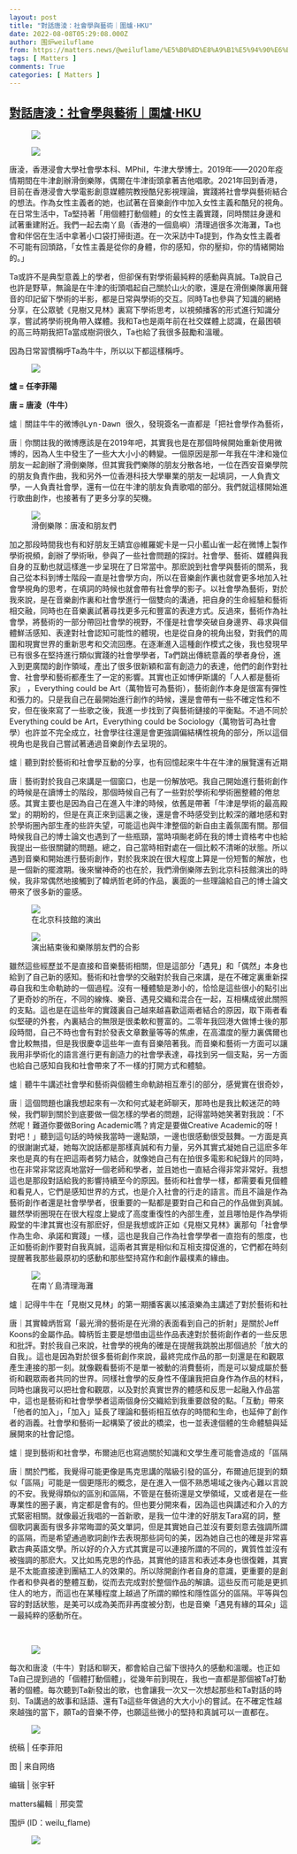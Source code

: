 ```yaml
---
layout: post
title: "對話唐淩：社會學與藝術｜圍爐·HKU"
date: 2022-08-08T05:29:08.000Z
author: 围炉weiluflame
from: https://matters.news/@weiluflame/%E5%B0%8D%E8%A9%B1%E5%94%90%E6%B7%A9-%E7%A4%BE%E6%9C%83%E5%AD%B8%E8%88%87%E8%97%9D%E8%A1%93-%E5%9C%8D%E7%88%90-hku-bafyreiazowlx44w7fz7b2qsf6kgjgqldiqwlrzgjfoa5a4elltodw4dcsq
tags: [ Matters ]
comments: True
categories: [ Matters ]
---
```

<!--1659936548000-->
[對話唐淩：社會學與藝術｜圍爐·HKU](https://matters.news/@weiluflame/%E5%B0%8D%E8%A9%B1%E5%94%90%E6%B7%A9-%E7%A4%BE%E6%9C%83%E5%AD%B8%E8%88%87%E8%97%9D%E8%A1%93-%E5%9C%8D%E7%88%90-hku-bafyreiazowlx44w7fz7b2qsf6kgjgqldiqwlrzgjfoa5a4elltodw4dcsq)
------

<div>
<figure class="image"><img src="https://assets.matters.news/embed/747c9cea-b2cc-4787-9c10-93cd7dd46e39.png" data-asset-id="747c9cea-b2cc-4787-9c10-93cd7dd46e39" referrerpolicy="no-referrer"><figcaption><span></span></figcaption></figure><figure class="image"><img src="https://assets.matters.news/embed/0ce916a0-ed4a-4a98-89e4-779818d68da3.png" data-asset-id="0ce916a0-ed4a-4a98-89e4-779818d68da3" referrerpolicy="no-referrer"><figcaption><span></span></figcaption></figure><p>唐淩，香港浸會大學社會學本科、MPhil，牛津大學博士。2019年——2020年疫情期間在牛津創辦滑倒樂隊，偶爾在牛津街頭拿著吉他唱歌。2021年回到香港，目前在香港浸會大學電影創意媒體院教授酷兒影視理論，實踐將社會學與藝術結合的想法。作為女性主義者的她，也試著在音樂創作中加入女性主義和酷兒的視角。在日常生活中，Ta堅持著「用個體打動個體」的女性主義實踐，同時關註身邊和試著重建附近。我們一起去南丫島（香港的一個島嶼）清理過很多次海灘，Ta也會和伴侶在生活中拿著小口袋打掃街道。在一次采訪中Ta提到，作為女性主義者不可能有回頭路，「女性主義是從你的身體，你的感知，你的壓抑，你的情緒開始的。」</p><p>Ta或許不是典型意義上的學者，但卻保有對學術最純粹的感動與真誠。Ta說自己也許是野草，無論是在牛津的街頭唱起自己關於山火的歌，還是在滑倒樂隊裏用聲音的印記留下學術的半影，都是日常與學術的交互。同時Ta也參與了知識的網絡分享，在公眾號《見樹又見林》裏寫下學術思考，以視頻播客的形式進行知識分享，嘗試將學術視角帶入媒體。我和Ta也是兩年前在社交媒體上認識，在最困頓的高三時期我把Ta當成樹洞很久，Ta也給了我很多鼓勵和溫暖。</p><p>因為日常習慣稱呼Ta為牛牛，所以以下都這樣稱呼。</p><figure class="image"><img src="https://assets.matters.news/embed/38d36716-0331-48e2-b85e-817edb1205aa.png" data-asset-id="38d36716-0331-48e2-b85e-817edb1205aa" referrerpolicy="no-referrer"><figcaption><span></span></figcaption></figure><p><strong>爐 = 任李菲陽</strong></p><p><strong>唐 = 唐淩（牛牛）</strong></p><pre class="ql-syntax" spellcheck="false">爐｜關註牛牛的微博@Lyn-Dawn 很久，發現簽名一直都是「把社會學作為藝術，反之亦然」，或許可以簡單介紹一下這句話和寫下這句話的原因嗎？</pre><p>唐｜你關註我的微博應該是在2019年吧，其實我也是在那個時候開始重新使用微博的，因為人生中發生了一些大大小小的轉變。一個原因是那一年我在牛津和幾位朋友一起創辦了滑倒樂隊，但其實我們樂隊的朋友分散各地，一位在西安音樂學院的朋友負責作曲，我和另外一位香港科技大學畢業的朋友一起填詞，一人負責文學，一人負責社會學，還有一位在牛津的朋友負責歌唱的部分。我們就這樣開始進行歌曲創作，也接著有了更多分享的契機。</p><figure class="image"><img src="https://assets.matters.news/embed/128dfd1d-60d7-4a1a-a0db-8ce04f71521e.png" data-asset-id="128dfd1d-60d7-4a1a-a0db-8ce04f71521e" referrerpolicy="no-referrer"><figcaption><span>滑倒樂隊：唐凌和朋友們</span></figcaption></figure><p>加之那段時間我也有和好朋友王婧宜@維羅妮卡是一只小藍山雀一起在微博上製作學術視頻，創辦了學術啾，參與了一些社會問題的探討。社會學、藝術、媒體與我自身的互動也就這樣進一步呈現在了日常當中。那麽說到社會學與藝術的關系，我自己從本科到博士階段一直是社會學方向，所以在音樂創作裏也就會更多地加入社會學視角的思考，在填詞的時候也就會帶有社會學的影子。以社會學為藝術，對於我來說，是在音樂創作裏和社會學進行一個雙向的溝通，把自身的生命經驗和藝術相交融，同時也在音樂裏試著尋找更多元和豐富的表達方式。反過來，藝術作為社會學，將藝術的一部分帶回社會學的視野，不僅是社會學突破自身邊界、尋求與個體鮮活感知、表達對社會認知可能性的體現，也是從自身的視角出發，對我們的周圍和現實世界的重新思考和交流回應。在逐漸進入這種創作模式之後，我也發現早已有很多在堅持進行類似實踐的社會學學者，Ta們跳出傳統意義的學者身份，進入到更廣闊的創作領域，產出了很多很新穎和富有創造力的表達，他們的創作對社會、社會學和藝術都產生了一定的影響。其實也正如博伊斯講的「人人都是藝術家」 ，Everything could be Art（萬物皆可為藝術），藝術創作本身是很富有彈性和張力的。只是我自己在最開始進行創作的時候，還是會帶有一些不確定性和不安，但在後來寫了一些歌之後，我進一步找到了與藝術鏈接的平衡點。不過不同於Everything could be Art，Everything could be Sociology（萬物皆可為社會學）也許並不完全成立，社會學往往還是會更強調偏結構性視角的部分，所以這個視角也是我自己嘗試著通過音樂創作去呈現的。</p><pre class="ql-syntax" spellcheck="false">爐｜聽到對於藝術和社會學互動的分享，也有回憶起來牛牛在牛津的展覽還有近期新創作的歌。感覺每一次藝術實踐也是新一次對自我的探尋，所以也想問問這些年的創作對於牛牛自身的生命來講意味著什麽？又或者這些創作帶來了什麽新的體驗？</pre><p>唐｜藝術對於我自己來講是一個窗口，也是一份解放吧。我自己開始進行藝術創作的時候是在讀博士的階段，那個時候自己有了一些對於學術和學術圈整體的倦怠感。其實主要也是因為自己在進入牛津的時候，依舊是帶著「牛津是學術的最高殿堂」的期盼的，但是在真正來到這裏之後，還是會不時感受到比較深的離地感和對於學術圈內部生產的些許失望，可能這也與牛津整個的新自由主義氛圍有關。那個時候我自己的博士論文也遇到了一些瓶頸，當時項飈老師在我的博士資格考中也給我提出一些很關鍵的問題。總之，自己當時相對處在一個比較不清晰的狀態。所以遇到音樂和開始進行藝術創作，對於我來說在很大程度上算是一份短暫的解放，也是一個新的擺渡期。後來蠻神奇的也在於，我們滑倒樂隊去到北京科技館演出的時候，我非常偶然地接觸到了韓炳哲老師的作品，裏面的一些理論給自己的博士論文帶來了很多新的靈感。</p><figure class="image"><img src="https://assets.matters.news/embed/98d6a80f-918f-46d0-866c-c387fb308459.png" data-asset-id="98d6a80f-918f-46d0-866c-c387fb308459" referrerpolicy="no-referrer"><figcaption><span>在北京科技館的演出</span></figcaption></figure><figure class="image"><img src="https://assets.matters.news/embed/31c8faaf-072e-417a-8e08-35ffa2d05737.png" data-asset-id="31c8faaf-072e-417a-8e08-35ffa2d05737" referrerpolicy="no-referrer"><figcaption><span>演出結束後和樂隊朋友們的合影</span></figcaption></figure><p>雖然這些經歷並不是直接和音樂藝術相關，但是這部分「遇見」和「偶然」本身也給到了自己新的感知。藝術和社會學的交融對於我自己來講，是在不確定裏重新探尋自我和生命軌跡的一個過程。沒有一種體驗是渺小的，恰恰是這些很小的點引出了更奇妙的所在，不同的線條、樂音、遇見交織和混合在一起，互相構成彼此關照的支點。這也是在這些年的實踐裏自己越來越喜歡這兩者結合的原因，取下兩者看似堅硬的外套，內裏結合的無限是很柔軟和豐富的。二零年我回港大做博士後的那段時間，自己不時也會有對於發表文章數量等等的焦慮，在高濃度的壓力裏偶爾也會比較無措，但是我很慶幸這些年一直有音樂陪著我。而音樂和藝術一方面可以讓我用非學術化的語言進行更有創造力的社會學表達，尋找到另一個支點，另一方面也給自己感知自我和社會帶來了不一樣的打開方式和體驗。</p><pre class="ql-syntax" spellcheck="false">爐｜聽牛牛講述社會學和藝術與個體生命軌跡相互牽引的部分，感覺實在很奇妙，同時我也非常受觸動，擁抱這些相互交織的事物感覺也是在擁抱生命的不確定性本身。同時也很好奇對於牛牛而言，社會學學者和音樂創作者這兩個身份對於自己分別意味著什麽？它們又分別扮演了怎樣的角色？</pre><p>唐｜這個問題也讓我想起來有一次和何式凝老師聊天，那時也是我比較迷茫的時候，我們聊到關於到底要做一個怎樣的學者的問題，記得當時她笑著對我說：「不然呢！難道你要做Boring Academic嗎？肯定是要做Creative Academic的呀！對吧！」聽到這句話的時候我當時一邊點頭，一邊也很感動很受鼓舞。一方面是真的很謝謝式凝，她每次說話都是那樣真誠和有力量，另外其實式凝她自己這麽多年來也是真的有在把這兩者努力結合，就像她自己有在拍很多電影和紀錄片的同時，也在非常非常認真地當好一個老師和學者，並且她也一直結合得非常非常好。我想這也是那段對話給我的影響持續至今的原因。藝術和社會學一樣，都需要看見個體和看見人，它們是感知世界的方式，也是介入社會的行走的語言。而且不論是作為藝術創作者還是社會學學者，很重要的一點都是要對自己和自己的作品做到真誠。雖然學術圈現在在很大程度上變成了高度重復性的內部生產，並且哪怕是作為學術殿堂的牛津其實也沒有那麽好，但是我想或許正如《見樹又見林》裏那句「社會學作為生命、承諾和實踐」一樣，這也是我自己作為社會學學者一直抱有的態度，也正如藝術創作要對自我真誠，這兩者其實是相似和互相支撐促進的，它們都在時刻提醒著我那些最原初的感動和那些堅持寫作和創作最樸素的緣由。</p><figure class="image"><img src="https://assets.matters.news/embed/c8b4ae03-e654-4548-9f63-650bb4dfd910.png" data-asset-id="c8b4ae03-e654-4548-9f63-650bb4dfd910" referrerpolicy="no-referrer"><figcaption><span>在南丫島清理海灘</span></figcaption></figure><pre class="ql-syntax" spellcheck="false">爐｜記得牛牛在「見樹又見林」的第一期播客裏以搖滾樂為主講述了對於藝術和社會學的理解，最後提到了韓炳哲老師寫的那句：「最光滑的藝術就是在光滑的表面看到自己的折射」，或許可以詳細講講對於這句話的理解以及怎麽樣看待藝術創作者和觀眾之間的關系？社會學的視角在這之中給藝術創作帶來了什麽新的可能性？</pre><p>唐｜其實韓炳哲寫「最光滑的藝術是在光滑的表面看到自己的折射」是關於Jeff Koons的金屬作品。韓柄哲主要是想借由這些作品表達對於藝術創作者的一些反思和批評。對於我自己來說，社會學的視角的確是在提醒我跳脫出那個過於「放大的自我」。這也是因為對於很多藝術創作來說，最終完成作品的那一刻還是在和觀眾產生連接的那一刻。就像觀看藝術不是單一被動的消費藝術，而是可以變成屬於藝術和觀眾兩者共同的世界。同樣社會學的反身性不僅讓我把自身作為作品的材料，同時也讓我可以把社會和觀眾，以及對於真實世界的體感和反思一起融入作品當中，這也是藝術和社會學學者這兩個身份交織給到我重要啟發的點。「互動」帶來「他者的加入」，「加入」延長了理論和藝術相互依存的時間和生命，也延伸了創作者的涵義。社會學和藝術一起構築了彼此的橋梁，也一並表達個體的生命體驗與延展開來的社會記憶。</p><pre class="ql-syntax" spellcheck="false">爐｜提到藝術和社會學，布爾迪厄也寫過關於知識和文學生產可能會造成的「區隔」和「符號暴力」，牛牛在創作的過程中會不會有類似的顧慮？牛牛怎樣看待文學藝術可能會帶來的門檻？</pre><p>唐｜關於門檻，我覺得可能更像是馬克思講的階級引發的區分，布爾迪厄提到的類似「區隔」可能是一個更隱形的概念，是在進入一個不熟悉場域之後內心難以言說的不安。我覺得類似的區別和區隔，不管是在藝術還是文學領域，又或者是在一些專業性的圈子裏，肯定都是會有的。但也要分開來看，因為這也與講述和介入的方式緊密相關。就像最近我唱的一首新歌，是我一位牛津的好朋友Tara寫的詞，整個歌詞裏面有很多非常晦澀的英文單詞，但是其實她自己並沒有要刻意去強調所謂的區隔，而是希望通過歌詞創作去表現那些詞句的美，因為她自己也的確是非常喜歡古典英語文學。所以好的介入方式其實是可以連接所謂的不同的，異質性並沒有被強調的那麽大。又比如馬克思的作品，其實他的語言和表述本身也很復雜，其實是不太能直接達到團結工人的效果的。所以除開創作者自身的意識，更重要的是創作者和參與者的整體互動，從而去完成對於整個作品的解讀。這些反而可能是更抓住人的地方，而這也在某種程度上越過了所謂的顯性和隱性區分的區隔。平等與包容的對話狀態，是美可以成為美而非再度被分割，也是音樂「遇見有緣的耳朵」這一最純粹的感動所在。</p><p><br></p><figure class="image"><img src="https://assets.matters.news/embed/ec8aad78-eaab-435d-b7f7-1ca8d98ff80c.png" data-asset-id="ec8aad78-eaab-435d-b7f7-1ca8d98ff80c" referrerpolicy="no-referrer"><figcaption><span></span></figcaption></figure><p>每次和唐淩（牛牛）對話和聊天，都會給自己留下很持久的感動和溫暖。也正如Ta自己提到過的「個體打動個體」，從幾年前到現在，我也一直都是那個被Ta打動著的個體。每次聽到Ta新發出的歌，也會讓我一次又一次想起那些和Ta對話的時刻、Ta講過的故事和話語、還有Ta這些年做過的大大小小的嘗試。在不確定性越來越強的當下，願Ta的音樂不停，也願這些微小的堅持和真誠可以一直都在。</p><figure class="image"><img src="https://assets.matters.news/embed/5011ef23-c384-4758-bfc5-37217419c3da.png" data-asset-id="5011ef23-c384-4758-bfc5-37217419c3da" referrerpolicy="no-referrer"><figcaption><span></span></figcaption></figure><p>统稿 | 任李菲阳</p><p>图 | 来自网络</p><p>编辑 | 张宇轩</p><p>matters編輯｜邢奕萱</p><p>围炉 (ID：weilu_flame)</p><figure class="image"><img src="https://assets.matters.news/embed/b1b1c869-2c6d-47bf-a877-a0903ddc95c8.webp" data-asset-id="b1b1c869-2c6d-47bf-a877-a0903ddc95c8" referrerpolicy="no-referrer"><figcaption><span></span></figcaption></figure><p><br></p><p><br></p>
</div>
